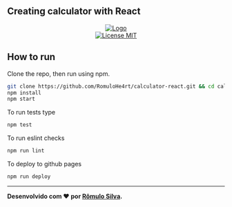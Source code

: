## Creating calculator with React

<p align="center">
  <a href="https://github.com/RomuloHe4rt/calculator-react">
    <img src="https://i.ibb.co/xDQ52Zy/calculator.png" alt="Logo" />
  </a> <br>
  <a href="https://opensource.org/licenses/MIT">
    <img src="https://img.shields.io/badge/License-MIT-blue.svg" alt="License MIT" />
  </a>
</p>

## How to run

Clone the repo, then run using npm.

```bash
git clone https://github.com/RomuloHe4rt/calculator-react.git && cd calculator-react
npm install
npm start
```

To run tests type

```bash
npm test
```

To run eslint checks

```bash
npm run lint
```

To deploy to github pages

```bash
npm run deploy
```

---

**Desenvolvido com ❤️ por [Rômulo Silva](https://github.com/RomuloHe4rt/).**
